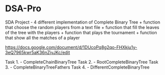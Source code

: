 # DSA-Pro
SDA Project - 4 different implementation of Complete Binary Tree 
             + function that choose the random players from a text file
             + function that fill the leaves of the tree with the players
             + function that plays the tournament
             + function that show all the matches of a player
             
https://docs.google.com/document/d/1DUcoPq8g2qo-FHXkju1y-3eQ7965kwr5aK36nZjvJKc/edit

Task 1.   -   CompleteChainBinaryTree
Task 2.   -   RootCompleteBinaryTree
Task 3.   -   CompleteBinaryTreeFathers
Task 4.   -   DifferentCompleteBinaryTree


             
             
